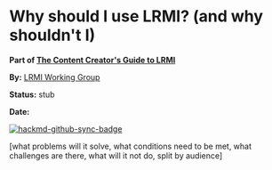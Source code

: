# Why should I use LRMI? (and why shouldn't I)

**Part of [The Content Creator's Guide to LRMI](content-creators-guide)**

**By:** [LRMI Working Group](https://www.dublincore.org/groups/lrmi/)

**Status:** stub

**Date:**

[![hackmd-github-sync-badge](https://hackmd.io/Nen3ZsDaQSGIwtE3YWZ6hQ/badge)](https://hackmd.io/Nen3ZsDaQSGIwtE3YWZ6hQ)

[what problems will it solve, what conditions need to be  met, what challenges are there, what will it not do, split by audience]